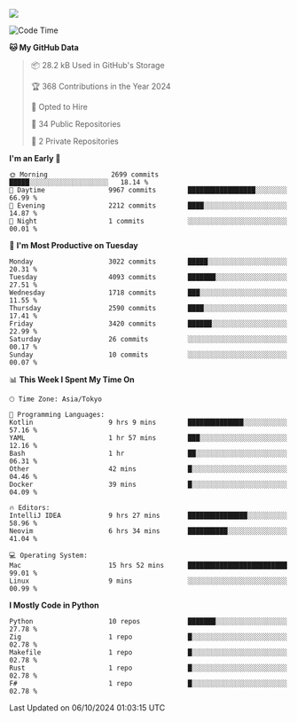 ![](https://komarev.com/ghpvc/?username=kitagawa-hr)

<!--START_SECTION:waka-->
![Code Time](http://img.shields.io/badge/Code%20Time-1%2C099%20hrs%2019%20mins-blue)

**🐱 My GitHub Data** 

> 📦 28.2 kB Used in GitHub's Storage 
 > 
> 🏆 368 Contributions in the Year 2024
 > 
> 💼 Opted to Hire
 > 
> 📜 34 Public Repositories 
 > 
> 🔑 2 Private Repositories 
 > 
**I'm an Early 🐤** 

```text
🌞 Morning                2699 commits        █████░░░░░░░░░░░░░░░░░░░░   18.14 % 
🌆 Daytime                9967 commits        █████████████████░░░░░░░░   66.99 % 
🌃 Evening                2212 commits        ████░░░░░░░░░░░░░░░░░░░░░   14.87 % 
🌙 Night                  1 commits           ░░░░░░░░░░░░░░░░░░░░░░░░░   00.01 % 
```
📅 **I'm Most Productive on Tuesday** 

```text
Monday                   3022 commits        █████░░░░░░░░░░░░░░░░░░░░   20.31 % 
Tuesday                  4093 commits        ███████░░░░░░░░░░░░░░░░░░   27.51 % 
Wednesday                1718 commits        ███░░░░░░░░░░░░░░░░░░░░░░   11.55 % 
Thursday                 2590 commits        ████░░░░░░░░░░░░░░░░░░░░░   17.41 % 
Friday                   3420 commits        ██████░░░░░░░░░░░░░░░░░░░   22.99 % 
Saturday                 26 commits          ░░░░░░░░░░░░░░░░░░░░░░░░░   00.17 % 
Sunday                   10 commits          ░░░░░░░░░░░░░░░░░░░░░░░░░   00.07 % 
```


📊 **This Week I Spent My Time On** 

```text
🕑︎ Time Zone: Asia/Tokyo

💬 Programming Languages: 
Kotlin                   9 hrs 9 mins        ██████████████░░░░░░░░░░░   57.16 % 
YAML                     1 hr 57 mins        ███░░░░░░░░░░░░░░░░░░░░░░   12.16 % 
Bash                     1 hr                ██░░░░░░░░░░░░░░░░░░░░░░░   06.31 % 
Other                    42 mins             █░░░░░░░░░░░░░░░░░░░░░░░░   04.46 % 
Docker                   39 mins             █░░░░░░░░░░░░░░░░░░░░░░░░   04.09 % 

🔥 Editors: 
IntelliJ IDEA            9 hrs 27 mins       ███████████████░░░░░░░░░░   58.96 % 
Neovim                   6 hrs 34 mins       ██████████░░░░░░░░░░░░░░░   41.04 % 

💻 Operating System: 
Mac                      15 hrs 52 mins      █████████████████████████   99.01 % 
Linux                    9 mins              ░░░░░░░░░░░░░░░░░░░░░░░░░   00.99 % 
```

**I Mostly Code in Python** 

```text
Python                   10 repos            ███████░░░░░░░░░░░░░░░░░░   27.78 % 
Zig                      1 repo              █░░░░░░░░░░░░░░░░░░░░░░░░   02.78 % 
Makefile                 1 repo              █░░░░░░░░░░░░░░░░░░░░░░░░   02.78 % 
Rust                     1 repo              █░░░░░░░░░░░░░░░░░░░░░░░░   02.78 % 
F#                       1 repo              █░░░░░░░░░░░░░░░░░░░░░░░░   02.78 % 
```




 Last Updated on 06/10/2024 01:03:15 UTC
<!--END_SECTION:waka-->
